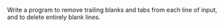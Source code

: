 Write a program to remove trailing blanks and tabs from each line of input, and to delete entirely blank lines.
